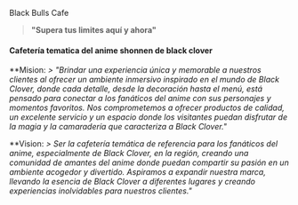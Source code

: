Black Bulls Cafe

>  **"Supera tus limites aquí y ahora"**
#### Cafetería tematica del anime shonnen de  black clover
**Mision:
*> "Brindar una experiencia única y memorable a nuestros clientes al ofrecer un ambiente inmersivo inspirado en el mundo de Black Clover, donde cada detalle, desde la decoración hasta el menú, está pensado para conectar a los fanáticos del anime con sus personajes y momentos favoritos. Nos comprometemos a ofrecer productos de calidad, un excelente servicio y un espacio donde los visitantes puedan disfrutar de la magia y la camaradería que caracteriza a Black Clover."*

**Vision:
*> Ser la cafetería temática de referencia para los fanáticos del anime, especialmente de Black Clover, en la región, creando una comunidad de amantes del anime donde puedan compartir su pasión en un ambiente acogedor y divertido. Aspiramos a expandir nuestra marca, llevando la esencia de Black Clover a diferentes lugares y creando experiencias inolvidables para nuestros clientes."*
